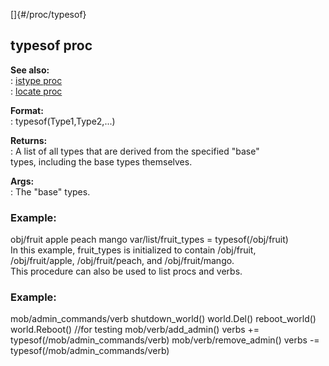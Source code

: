 []{#/proc/typesof}    
## typesof proc    
**See also:**    
:   [istype proc](/ref/proc/istype/istype.md)    
:   [locate proc](/ref/proc/locate/locate.md)    
<!-- -->    
**Format:**    
:   typesof(Type1,Type2,\...)    
<!-- -->    
**Returns:**    
:   A list of all types that are derived from the specified \"base\"    
    types, including the base types themselves.    
<!-- -->    
**Args:**    
:   The \"base\" types.    
### Example:    
obj/fruit apple peach mango var/list/fruit_types = typesof(/obj/fruit)    
In this example, fruit_types is initialized to contain /obj/fruit,    
/obj/fruit/apple, /obj/fruit/peach, and /obj/fruit/mango.    
This procedure can also be used to list procs and verbs.    
### Example:    
mob/admin_commands/verb shutdown_world() world.Del() reboot_world()    
world.Reboot() //for testing mob/verb/add_admin() verbs +=    
typesof(/mob/admin_commands/verb) mob/verb/remove_admin() verbs -=    
typesof(/mob/admin_commands/verb)  